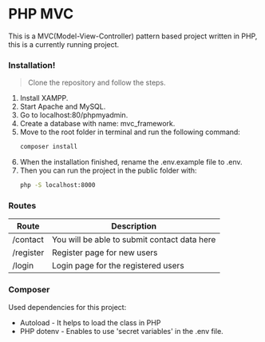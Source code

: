 # PHP MVC

This is a MVC(Model-View-Controller) pattern based project written in PHP, this is a currently running project.

### Installation!

> Clone the repository and follow the steps.

1. Install XAMPP.
2. Start Apache and MySQL.
3. Go to localhost:80/phpmyadmin.
4. Create a database with name: mvc_framework.
5. Move to the root folder in terminal and run the following command:
    ```sh
    composer install 
    ```
6. When the installation finished, rename the .env.example file to .env.
7. Then you can run the project in the public folder with:
    ```sh
    php -S localhost:8000
    ```
    
### Routes
|Route |Description|
|---|---|
|/contact|You will be able to submit contact data here|
|/register|Register page for new users|
|/login|Login page for the registered users|

### Composer

Used dependencies for this project:

* Autoload - It helps to load the class in PHP
* PHP dotenv -  Enables to use 'secret variables' in the .env file.

